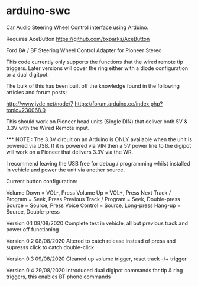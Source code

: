 # arduino-swc
Car Audio Steering Wheel Control interface using Arduino.

Requires AceButton https://github.com/bxparks/AceButton

Ford BA / BF Steering Wheel Control Adapter for Pioneer Stereo
  
This code currently only supports the functions that the wired remote tip
triggers. Later versions will cover the ring either with a diode configuration
or a dual digitpot.

The bulk of this has been built off the knowledge found in the following articles
and forum posts;

http://www.jvde.net/node/7
https://forum.arduino.cc/index.php?topic=230068.0
  
This should work on Pioneer head units (Single DIN) that deliver both 5V & 3.3V
with the Wired Remote input.
  
*** NOTE : The 3.3V circuit on an Arduino is ONLY available when the unit is powered
via USB. If it is powered via VIN then a 5V power line to the digipot will work on a
Pioneer that delivers 3.3V via the WR.
  
I recommend leaving the USB free for debug / programming whilst installed in vehicle
and power the unit via another source.

Current button configuration:

Volume Down = VOL-, Press
Volume Up = VOL+, Press
Next Track / Program = Seek, Press
Previous Track / Program = Seek, Double-press
Source = Source, Press
Voice Control = Source, Long-press
Hang-up = Source, Double-press

Version 0.1 08/08/2020
Complete test in vehicle, all but previous track and power off functioning

Version 0.2 08/08/2020
Altered to catch release instead of press and supresss click to catch double-click

Version 0.3 09/08/2020
Cleaned up volume trigger, reset track -/+ trigger

Version 0.4 29/08/2020
Introduced dual digipot commands for tip & ring triggers, this enables BT phone commands 
  
